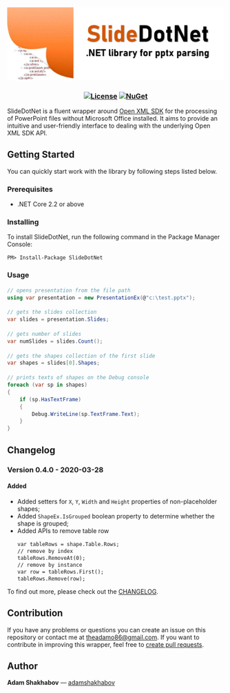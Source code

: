 <h3 align="center">

![SlideDotNet](/resources/readme.png)

</h3>

<h3 align="center">

  [![License](https://img.shields.io/badge/license-MIT-blue.svg)](LICENSE)
  [![NuGet](https://img.shields.io/nuget/v/SlideDotNet?color=blue)](https://www.nuget.org/packages/SlideDotNet)  

</h3>

SlideDotNet is a fluent wrapper around [Open XML SDK](https://github.com/OfficeDev/Open-XML-SDK) for the processing of PowerPoint files without Microsoft Office installed. It aims to provide an intuitive and user-friendly interface to dealing with the underlying Open XML SDK API.

## Getting Started
You can quickly start work with the library by following steps listed below.

### Prerequisites
* .NET Core 2.2 or above

### Installing
To install SlideDotNet, run the following command in the Package Manager Console:
```
PM> Install-Package SlideDotNet
```

### Usage
```C#
// opens presentation from the file path
using var presentation = new PresentationEx(@"c:\test.pptx");

// gets the slides collection
var slides = presentation.Slides; 

// gets number of slides
var numSlides = slides.Count(); 

// gets the shapes collection of the first slide
var shapes = slides[0].Shapes;

// prints texts of shapes on the Debug console
foreach (var sp in shapes)
{
    if (sp.HasTextFrame)
    {
        Debug.WriteLine(sp.TextFrame.Text);
    }
}
```

## Changelog
### Version 0.4.0 - 2020-03-28
#### Added
- Added setters for `X`, `Y`, `Width` and `Height` properties of non-placeholder shapes;
- Added `ShapeEx.IsGrouped` boolean property to determine whether the shape is grouped;
- Added APIs to remove table row
  ```
  var tableRows = shape.Table.Rows;
  // remove by index
  tableRows.RemoveAt(0);
  // remove by instance
  var row = tableRows.First();
  tableRows.Remove(row);
  ```

To find out more, please check out the [CHANGELOG](https://github.com/adamshakhabov/SlideDotNet/blob/master/CHANGELOG.md).

## Contribution
If you have any problems or questions you can create an issue on this repository or contact me at <a href="mailto:theadamo86@gmail.com">theadamo86@gmail.com</a>.
If you want to contribute in improving this wrapper, feel free to [create pull requests](https://github.com/adamshakhabov/SlideDotNet/pulls).

## Author
**Adam Shakhabov** — [adamshakhabov](https://www.linkedin.com/in/adamshakhabov)
